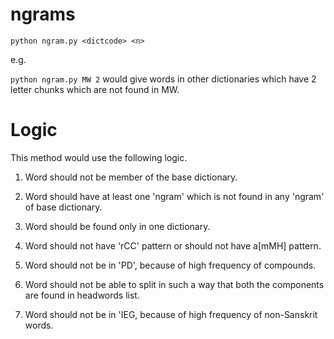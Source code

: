 # ngrams

`python ngram.py <dictcode> <n>`

e.g.

`python ngram.py MW 2` would give words in other dictionaries which have 2 letter chunks which are not found in MW.

# Logic

This method would use the following logic.

1. Word should not be member of the base dictionary.

2. Word should have at least one 'ngram' which is not found in any 'ngram' of base dictionary.

3. Word should be found only in one dictionary.

4. Word should not have 'rCC' pattern or should not have a[mMH] pattern.

5. Word should not be in 'PD', because of high frequency of compounds.

6. Word should not be able to split in such a way that both the components are found in headwords list.

7. Word should not be in 'IEG, because of high frequency of non-Sanskrit words.
